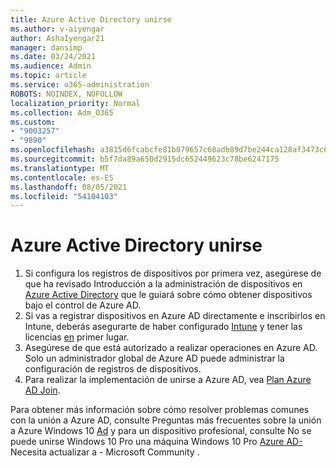 ```yaml
---
title: Azure Active Directory unirse
ms.author: v-aiyengar
author: AshaIyengar21
manager: dansimp
ms.date: 03/24/2021
ms.audience: Admin
ms.topic: article
ms.service: o365-administration
ROBOTS: NOINDEX, NOFOLLOW
localization_priority: Normal
ms.collection: Adm_O365
ms.custom:
- "9003257"
- "9890"
ms.openlocfilehash: a3815d6fcabcfe81b079657c68adb89d7be244ca128af3473c6b22c1a4f7c833
ms.sourcegitcommit: b5f7da89a650d2915dc652449623c78be6247175
ms.translationtype: MT
ms.contentlocale: es-ES
ms.lasthandoff: 08/05/2021
ms.locfileid: "54104103"
---
```

# <a name="azure-active-directory-join"></a>Azure Active Directory unirse

1. Si configura los registros de dispositivos por primera vez, asegúrese de que ha revisado Introducción a la administración de dispositivos en [Azure Active Directory](/azure/active-directory/devices/overview) que le guiará sobre cómo obtener dispositivos bajo el control de Azure AD. 
1. Si vas a registrar dispositivos en Azure AD directamente e inscribirlos en Intune, deberás asegurarte de haber configurado [Intune](/mem/intune/enrollment/device-enrollment) y tener las licencias [en](/mem/intune/fundamentals/licenses-assign) primer lugar.
1. Asegúrese de que está autorizado a realizar operaciones en Azure AD. Solo un administrador global de Azure AD puede administrar la configuración de registros de dispositivos.
1. Para realizar la implementación de unirse a Azure AD, vea [Plan Azure AD Join](/azure/active-directory/devices/azureadjoin-plan).

Para obtener más información sobre cómo resolver problemas comunes con la unión a Azure AD, consulte Preguntas más frecuentes sobre la unión a Azure Windows 10 [Ad](/azure/active-directory/devices/faq) y para un dispositivo profesional, consulte No se puede unirse Windows 10 Pro una máquina Windows 10 Pro [Azure AD-](https://answers.microsoft.com/en-us/msoffice/forum/msoffice_install-mso_win10-mso_365hp/unable-to-join-windows-10-pro-machine-to-azure-ad/abb1ca7d-b317-45ec-a628-e1c10eae2900)Necesita actualizar a - Microsoft Community .
